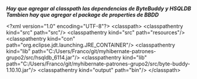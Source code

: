 ***Hay que agregar al classpath las dependencias de ByteBuddy y HSQLDB
Tambien hay que agregar el package de properties de BBDD***


\<?xml version="1.0" encoding="UTF-8"?\>
\<classpath\>
	\<classpathentry kind="src" path="src"/\>
	\<classpathentry kind="src" path="resources"/\>
	\<classpathentry kind="con" path="org.eclipse.jdt.launching.JRE_CONTAINER"/\>
	\<classpathentry kind="lib" path="C:/Users/Franco/git/myhibernate-patrones-grupo2/src/hsqldb_6114.jar"/\>
	\<classpathentry kind="lib" path="C:/Users/Franco/git/myhibernate-patrones-grupo2/src/byte-buddy-1.10.10.jar"/\>
	\<classpathentry kind="output" path="bin"/\>
\</classpath\>
